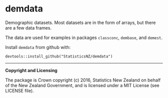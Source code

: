 
# demdata

Demographic datasets.  Most datasets are in the form of arrays, but there are a few data frames.  

The data are used for examples in packages `classconc`, `dembase`, and `demest`.

Install `demdata` from github with:
```{r, echo = FALSE}
devtools::install_github("StatisticsNZ/demdata")
```

---
__Copyright and Licensing__

The package is Crown copyright (c) 2016, Statistics New Zealand on behalf of the New Zealand Government, and is licensed under a MIT License (see LICENSE file).
